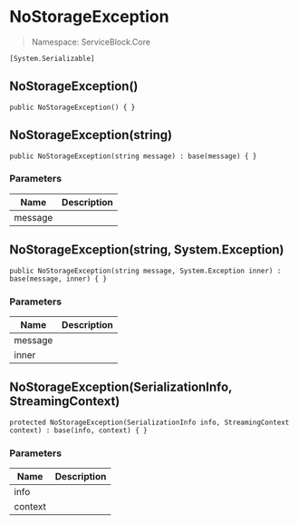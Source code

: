 NoStorageException
======
> Namespace: ServiceBlock.Core




```
[System.Serializable]
```


NoStorageException()
------

```
public NoStorageException() { }
```


NoStorageException(string)
------

```
public NoStorageException(string message) : base(message) { }
```
### Parameters
Name | Description
--- | ---
message | 


NoStorageException(string, System.Exception)
------

```
public NoStorageException(string message, System.Exception inner) : base(message, inner) { }
```
### Parameters
Name | Description
--- | ---
message | 
inner | 


NoStorageException(SerializationInfo, StreamingContext)
------

```
protected NoStorageException(SerializationInfo info, StreamingContext context) : base(info, context) { }
```
### Parameters
Name | Description
--- | ---
info | 
context | 







